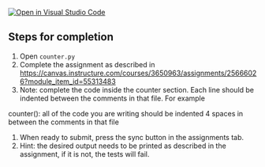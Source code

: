 [![Open in Visual Studio Code](https://classroom.github.com/assets/open-in-vscode-c66648af7eb3fe8bc4f294546bfd86ef473780cde1dea487d3c4ff354943c9ae.svg)](https://classroom.github.com/online_ide?assignment_repo_id=7632747&assignment_repo_type=AssignmentRepo)

## Steps for completion

1. Open `counter.py`
1. Complete the assignment as described in https://canvas.instructure.com/courses/3650963/assignments/25666026?module_item_id=55313483
3. Note: complete the code inside the counter section.  Each line should be indented between the comments in that file.  For example

counter():
    all of the
    code you are writing
    should be indented 4 spaces
    in between the comments in that file

1. When ready to submit, press the sync button in the assignments tab.
1.  Hint: the desired output needs to be printed as described in the assignment, if it is not, the tests will fail.
